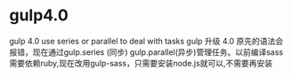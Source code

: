 # gulp4.0
gulp 4.0 use series or parallel to deal with tasks
gulp 升级 4.0 原先的语法会报错，现在通过gulp.series (同步) gulp.parallel(异步)管理任务。以前编译sass需要依赖ruby,现在改用gulp-sass，只需要安装node.js就可以,不需要再安装

